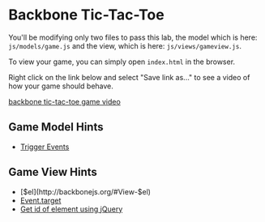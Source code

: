 # Backbone Tic-Tac-Toe

You'll be modifying only two files to pass this lab, the model which is here: `js/models/game.js` and the view, which is here: `js/views/gameview.js`.

To view your game, you can simply open `index.html` in the browser.

Right click on the link below and select "Save link as..." to see a video of how your game should behave.

[backbone tic-tac-toe game video](https://s3-us-west-2.amazonaws.com/web-dev-readme-photos/js/backbone-tic-tac-toe.mp4)

## Game Model Hints

* [Trigger Events](http://backbonejs.org/#Events-trigger)

## Game View Hints

* [$el](http://backbonejs.org/#View-$el)
* [Event.target](https://api.jquery.com/event.target/)
* [Get id of element using jQuery](http://stackoverflow.com/a/3239600/2890716)
